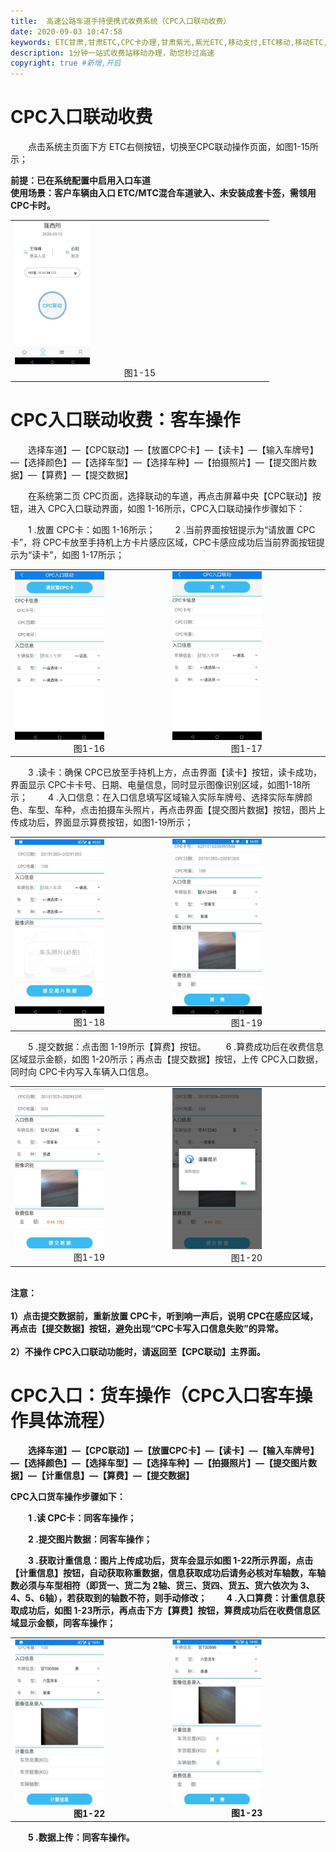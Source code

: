 ```yaml
---
title:  高速公路车道手持便携式收费系统（CPC入口联动收费）
date: 2020-09-03 10:47:58
keywords: ETC甘肃,甘肃ETC,CPC卡办理,甘肃紫光,紫光ETC,移动支付,ETC移动,移动ETC,ETC办理，ETC手持终端,甘肃ETC办理,甘肃ETC发行,移动发行终端,手持便携式收费系统
description: 1分钟一站式收费站移动办理，助您秒过高速
copyright: true #新增,开启
---
```


# CPC入口联动收费
&emsp;&emsp;点击系统主页面下方 ETC右侧按钮，切换至CPC联动操作页面，如图1-15所示；
<div style="font-weight:bold;">前提：已在系统配置中启用入口车道</div>
<div style="font-weight:bold;">使用场景：客户车辆由入口 ETC/MTC混合车道驶入、未安装成套卡签，需领用CPC卡时。</div>
<table>
  <td><img src="/pub-images/laneCpc-1.jpg"  width="30%" /><div style="text-align:center;">图1-15</div></td>
   </table>
   
# CPC入口联动收费：客车操作
&emsp;&emsp;选择车道】—【CPC联动】—【放置CPC卡】—【读卡】—【输入车牌号】—【选择颜色】—【选择车型】—【选择车种】—【拍摄照片】—【提交图片数据】—【算费】—【提交数据】

&emsp;&emsp;在系统第二页 CPC页面，选择联动的车道，再点击屏幕中央【CPC联动】按钮，进入 CPC入口联动界面，如图  1-16所示，CPC入口联动操作步骤如下：

&emsp;&emsp;1 .放置 CPC卡：如图  1-16所示；
&emsp;&emsp;2 .当前界面按钮提示为“请放置 CPC卡”，将 CPC卡放至手持机上方卡片感应区域，CPC卡感应成功后当前界面按钮提示为“读卡”，如图 1-17所示；
<table>
  <td><img src="/pub-images/laneCpcPassengerCar-1.jpg"  width="60%" /><div style="text-align:center;">图1-16</div></td>
  <td><img src="/pub-images/laneCpcPassengerCar-2.jpg"  width="60%" /><div style="text-align:center;">图1-17</div></td>
   </table>
&emsp;&emsp;3 .读卡：确保 CPC已放至手持机上方，点击界面【读卡】按钮，读卡成功，界面显示 CPC卡卡号、日期、电量信息，同时显示图像识别区域，如图1-18所示；
&emsp;&emsp;4 .入口信息：在入口信息填写区域输入实际车牌号、选择实际车牌颜色、车型、车种，点击拍摄车头照片，再点击界面【提交图片数据】按钮，图片上传成功后，界面显示算费按钮，如图1-19所示；
<table>
  <td><img src="/pub-images/laneCpcPassengerCar-3.jpg"  width="60%" /><div style="text-align:center;">图1-18</div></td>
  <td><img src="/pub-images/laneCpcPassengerCar-4.jpg"  width="60%" /><div style="text-align:center;">图1-19</div></td>
   </table>
&emsp;&emsp;5 .提交数据：点击图 1-19所示【算费】按钮。
&emsp;&emsp;6 .算费成功后在收费信息区域显示金额，如图 1-20所示；再点击【提交数据】按钮，上传  CPC入口数据，同时向 CPC卡内写入车辆入口信息。
<table>
  <td><img src="/pub-images/laneCpcPassengerCar-5.jpg"  width="60%" /><div style="text-align:center;">图1-19</div></td>
  <td><img src="/pub-images/laneCpcPassengerCar-6.jpg"  width="60%" /><div style="text-align:center;">图1-20</div></td>
   </table>
 &emsp;&emsp;<div style="font-weight:bold;">注意：<div>
 &emsp;&emsp;<div style="font-weight:bold;">1）点击提交数据前，重新放置 CPC卡，听到响一声后，说明  CPC在感应区域，再点击【提交数据】按钮，避免出现“CPC卡写入口信息失败”的异常。<div>
 &emsp;&emsp;<div style="font-weight:bold;">2）不操作 CPC入口联动功能时，请返回至【CPC联动】主界面。<div>
 
# CPC入口：货车操作（CPC入口客车操作具体流程）
 &emsp;&emsp;选择车道】—【CPC联动】—【放置CPC卡】—【读卡】—【输入车牌号】—【选择颜色】—【选择车型】—【选择车种】—【拍摄照片】—【提交图片数据】—【计重信息】—【算费】—【提交数据】
 &emsp;&emsp;<div style="font-weight:bold;">CPC入口货车操作步骤如下：</div>
 
 &emsp;&emsp;1 .读 CPC卡：同客车操作；
 
 &emsp;&emsp;2 .提交图片数据：同客车操作；
 
 &emsp;&emsp;3 .获取计重信息：图片上传成功后，货车会显示如图 1-22所示界面，点击【计重信息】按钮，自动获取称重数据，信息获取成功后请务必核对车轴数，车轴数必须与车型相符（即货一、货二为 2轴、货三、货四、货五、货六依次为   3、4、5、6轴），若获取到的轴数不符，则手动修改；
 &emsp;&emsp;4 .入口算费：计重信息获取成功后，如图 1-23所示，再点击下方【算费】按钮，算费成功后在收费信息区域显示金额，同客车操作；
 <table>
   <td><img src="/pub-images/laneCpcVar-1.jpg"  width="60%" /><div style="text-align:center;">图1-22</div></td>
   <td><img src="/pub-images/laneCpcVar-2.jpg"  width="60%" /><div style="text-align:center;">图1-23</div></td>
    </table>
 &emsp;&emsp;5 .数据上传：同客车操作。